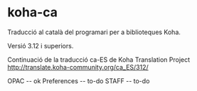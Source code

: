 koha-ca
=======

Traducció al català del programari per a biblioteques Koha.

Versió 3.12 i superiors.

Continuació de la traducció ca-ES de Koha Translation Project
http://translate.koha-community.org/ca_ES/312/

OPAC -- ok
Preferences -- to-do
STAFF -- to-do
